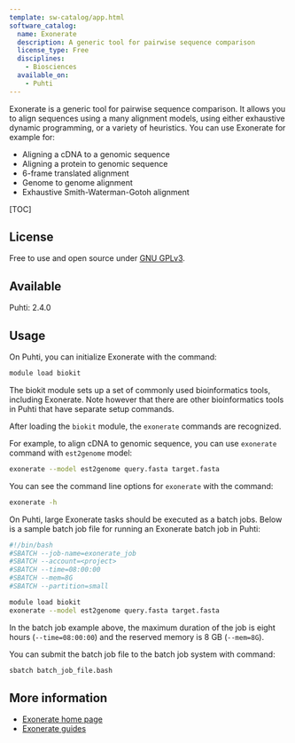 ```yaml
---
template: sw-catalog/app.html
software_catalog:
  name: Exonerate
  description: A generic tool for pairwise sequence comparison
  license_type: Free
  disciplines:
    - Biosciences
  available_on:
    - Puhti
---
```


Exonerate is a generic tool for pairwise sequence comparison. It allows you to align sequences using a many alignment models, 
using either exhaustive dynamic programming, or a variety of heuristics. You can use Exonerate for example for:

* Aligning a cDNA to a genomic sequence
* Aligning a protein to genomic sequence
* 6-frame translated alignment
* Genome to genome alignment
* Exhaustive Smith-Waterman-Gotoh alignment

[TOC]

## License

Free to use and open source under [GNU GPLv3](https://www.gnu.org/licenses/gpl-3.0.html).

## Available

Puhti: 2.4.0

## Usage

On Puhti, you can initialize Exonerate with the command:

```bash
module load biokit
```

The biokit module sets up a set of commonly used bioinformatics tools, including Exonerate.
Note however that there are other bioinformatics tools in Puhti that have separate setup commands.

After loading the `biokit` module, the `exonerate` commands are recognized.

For example, to align cDNA to genomic sequence, you can use `exonerate` command with `est2genome` model:

```bash
exonerate --model est2genome query.fasta target.fasta
```

You can see the command line options for `exonerate` with the command:

```bash
exonerate -h
```
 
On Puhti, large Exonerate tasks should be executed as a batch jobs. Below is a sample batch job file for running an 
Exonerate batch job in Puhti:

```bash
#!/bin/bash
#SBATCH --job-name=exonerate_job
#SBATCH --account=<project>
#SBATCH --time=08:00:00
#SBATCH --mem=8G
#SBATCH --partition=small

module load biokit
exonerate --model est2genome query.fasta target.fasta
```

In the batch job example above, the maximum duration of the job is eight hours (`--time=08:00:00`) and the reserved memory is 8 GB (`--mem=8G`).

You can submit the batch job file to the batch job system with command:

```bash
sbatch batch_job_file.bash
```

## More information

* [Exonerate home page](https://github.com/nathanweeks/exonerate)
* [Exonerate guides](https://www.animalgenome.org/bioinfo/resources/manuals/exonerate/)
